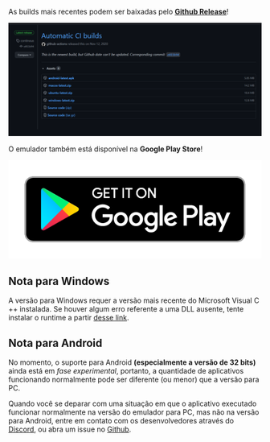 As builds mais recentes podem ser baixadas pelo [**Github Release**](https://github.com/EKA2L1/EKA2L1/releases/tag/continous)!

![release_shot](/assets/download/release_page.png)

O emulador também está disponível na **Google Play Store**!

[![Play Store Badge](/assets/download/google-play-badge.png)](https://play.google.com/store/apps/details?id=com.github.eka2l1)

## Nota para Windows

A versão para Windows requer a versão mais recente do Microsoft Visual C ++ instalada. Se houver algum erro referente a uma DLL ausente, tente instalar o runtime
a partir [desse link](https://support.microsoft.com/vi-vn/help/2977003/the-latest-supported-visual-c-downloads).

## Nota para Android

No momento, o suporte para Android **(especialmente a versão de 32 bits)** ainda está em *fase experimental*, portanto, a quantidade de aplicativos funcionando normalmente pode ser diferente (ou menor) que a versão para PC.

Quando você se deparar com uma situação em que o aplicativo executado funcionar normalmente na versão do emulador para PC, mas não na versão para Android, entre em contato com os desenvolvedores através do [Discord](https://discord.gg/5Bm5SJ9),
ou abra um issue no [Github](https://github.com/EKA2L1/EKA2L1/issues).
